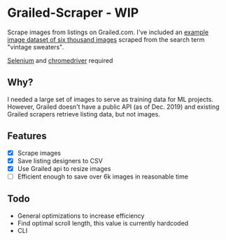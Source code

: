 # Grailed-Scraper - WIP
Scrape images from listings on Grailed.com.
I've included an [example image dataset of six thousand images](https://github.com/KwhoaKai/Grailed-Scraper/blob/master/6k-Sweaters.zip) scraped from the search term "vintage sweaters".

[Selenium](https://selenium-python.readthedocs.io/installation.html) and [chromedriver](https://chromedriver.chromium.org/downloads) required

## Why?
I needed a large set of images to serve as training data for ML projects. However, Grailed doesn't have a public API (as of Dec. 2019) and existing Grailed scrapers retrieve listing data, but not images.

## Features 
- [x] Scrape images
- [x] Save listing designers to CSV
- [x] Use Grailed api to resize images
- [ ] Efficient enough to save over 6k images in reasonable time

## Todo 
- General optimizations to increase efficiency
- Find optimal scroll length, this value is currently hardcoded
- CLI
